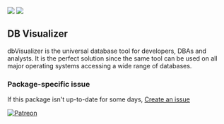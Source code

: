 [![](https://img.shields.io/chocolatey/v/db-visualizer?color=green&label=db-visualizer)](https://chocolatey.org/packages/db-visualizer) [![](https://img.shields.io/chocolatey/dt/db-visualizer)](https://chocolatey.org/packages/db-visualizer)

## DB Visualizer
dbVisualizer is the universal database tool for developers, DBAs and analysts. It is the perfect 
solution since the same tool can be used on all major operating systems accessing a wide range of 
databases.

### Package-specific issue
If this package isn't up-to-date for some days, [Create an issue](https://github.com/tunisiano187/Chocolatey-packages/issues/new/choose)

[![Patreon](https://cdn.jsdelivr.net/gh/tunisiano187/Chocolatey-packages@d15c4e19c709e7148588d4523ffc6dd3cd3c7e5e/icons/patreon.png)](https://www.patreon.com/bePatron?u=39585820)
